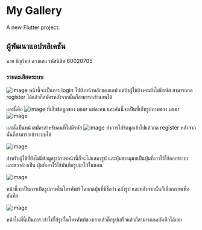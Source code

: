# My Gallery

A new Flutter project.

## ผู้พัฒนาแอปพลิเคชัน
นาย ธัญวิทย์ ดวงแสง รหัสนิสิต 60020705

### รายละเอียดระบบ
![image](https://scontent.fbkk5-5.fna.fbcdn.net/v/t1.15752-9/123206425_741477083113440_4343863568369653117_n.jpg?_nc_cat=100&ccb=2&_nc_sid=ae9488&_nc_ohc=lHyep45KXx0AX9BSvpR&_nc_ht=scontent.fbkk5-5.fna&oh=5bdb17a17af30a29cc932350ac80d15f&oe=5FC6D570)
หน้านี้จะเป็นการ login ไปยังหน้าหลักของแอป แต่ถ้าผู้ใช้บ้างคนยังไม่มีรหัส สามารถกด register ได้แล้วก็สมัครหลังจากนั้นก็สามารถเข้าแอพได้

และนี้คือ
![image](https://scontent.fbkk5-1.fna.fbcdn.net/v/t1.15752-9/123271271_425569525268883_7721277782674756682_n.png?_nc_cat=109&ccb=2&_nc_sid=ae9488&_nc_ohc=4BnoMfXK9jQAX_K4I-S&_nc_ht=scontent.fbkk5-1.fna&oh=bd994093dbf290fd73aa373180d588a1&oe=5FC505AD)
ที่เก็บข้อมูลของ user แต่ละคน และอันนี้จะเป็นที่เก็บรูปภาพของ user 
![image](https://scontent.fbkk5-4.fna.fbcdn.net/v/t1.15752-9/123300333_1677953529048396_5519431967749229978_n.png?_nc_cat=103&ccb=2&_nc_sid=ae9488&_nc_ohc=Y_KFDrbScIAAX94bHZO&_nc_ht=scontent.fbkk5-4.fna&oh=151e898b8a174de50ef590df6dc94c8e&oe=5FC6E768)

และนี้เป็นหน้าสมัครสำหรับคนที่ไม่มีรหัส 
![image](https://scontent.fbkk5-8.fna.fbcdn.net/v/t1.15752-9/123138496_804706610363623_8271324654800994162_n.jpg?_nc_cat=106&ccb=2&_nc_sid=ae9488&_nc_ohc=kAe4v2VRtgAAX_iEuJv&_nc_ht=scontent.fbkk5-8.fna&oh=15748eeb69e65a517649b5c042b425ae&oe=5FC75092)
ทำการใส่ข้อมูลเข้าไปแล้วกด register หลังจากนั้นก็สามารถเข้าระบบได้

![image](https://scontent.fbkk5-4.fna.fbcdn.net/v/t1.15752-9/123326992_789166351816816_8969653365548845754_n.jpg?_nc_cat=103&ccb=2&_nc_sid=ae9488&_nc_ohc=2NhCqLzavfgAX_jmiWB&_nc_ht=scontent.fbkk5-4.fna&oh=79c1a6e773654d06295e949b275fe390&oe=5FC4C54A)

สำหรับผู้ใช้ที่ยังไม่มีข้อมูลรูปภาพหน้านี้ก็จะไม่แสดงรูป และปุ่มขวามุมบเป็นปุ่มที่เอาไว้ใช้ออกระบบ และขวาล่างเป็น ปุ่มที่เอาไว้ใช้บันทึกรูปมาไว้ในแอพ

![image](https://scontent.fbkk5-8.fna.fbcdn.net/v/t1.15752-9/123135463_644407599576244_5097303077682123915_n.jpg?_nc_cat=106&ccb=2&_nc_sid=ae9488&_nc_ohc=zqpeE12UzoQAX9a_iRW&_nc_ht=scontent.fbkk5-8.fna&oh=b8f33dc7b5a80b5ddd00f39c9a945414&oe=5FC491A8)

หน้านี้จะเป็นการเปิดรูปภาพในโทรศัพท์ โดยกดปุ่มที่มีชื่อว่า คลังรูป และหลังจากนั้นก็เลือกภาพเพื่อบันทึก

![image](https://scontent.fbkk5-7.fna.fbcdn.net/v/t1.15752-9/123141364_743625392896198_6611643432563445953_n.jpg?_nc_cat=108&ccb=2&_nc_sid=ae9488&_nc_ohc=ZNazRuIMSHMAX8oV4us&_nc_ht=scontent.fbkk5-7.fna&oh=7b272fa4f6512368b6bf07dca9da96bf&oe=5FC65D32)

หน้าในที่นี้เป็นการ เข้าไปใช้รูปในโทรศัพท์ของเราแล้วติ๊กรูปเสร็จแล้วก็สามารถกดบันทึกได้เลย

